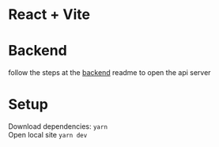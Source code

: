 # React + Vite

# Backend

follow the steps at the <a href="https://github.com/whalleyph/coffee_loyalty_program_backend">backend</a> readme to open the api server
# Setup
Download dependencies: `yarn` <br>
Open local site `yarn dev`